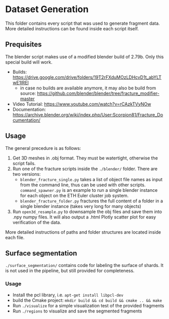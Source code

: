 # Dataset Generation

This folder contains every script that was used to generate fragment data.
More detailed instructions can be found inside each script itself.

## Prequisites

The blender script makes use of a modified blender build of 2.79b. Only this special build will work.
- Builds: https://drive.google.com/drive/folders/19T2rFXduMOzLDHcvD1t_abYLTwE1IREl
    - in case no builds are available anymore, it may also be build from source: https://github.com/blender/blender/tree/fracture_modifier-master
- Video Tutorial: https://www.youtube.com/watch?v=rCAzkTVyNOw
- Documentation: https://archive.blender.org/wiki/index.php/User:Scorpion81/Fracture_Documentation/

## Usage

The general precedure is as follows:

1. Get 3D meshes in .obj format. They must be watertight, otherwise the script fails.
2. Run one of the fracture scripts inside the `./blender/` folder. There are two versions:
    - `blender_fracture_single.py` takes a list of object file names as input from the command line, thus can be used with other scripts. `command_spawner.py` is an example to run a single blender instance for each object on the ETH Euler cluster job system.
    - `blender_fracture_folder.py` fractures the full content of a folder in a single blender instance (takes very long for many objects)
3. Run `open3d_resample.py` to downsample the obj files and save them into .npy numpy files. It will also output a .html Plotly scatter plot for easy verification of the data.

More detailed instructions of paths and folder structures are located inside each file.

## Surface segmentation

`./surface_segmentation/` contains code for labeling the surface of shards. It is not used in the pipeline, but still provided for completeness.

### Usage
- Install the pcl library, i.e. `apt-get install libpcl-dev`
- build the Cmake project: `mkdir build && cd build && cmake .. && make`
- Run `./visualize` for a simple visualization test of the provided fragments
- Run `./regions` to visualize and save the segmented fragments
